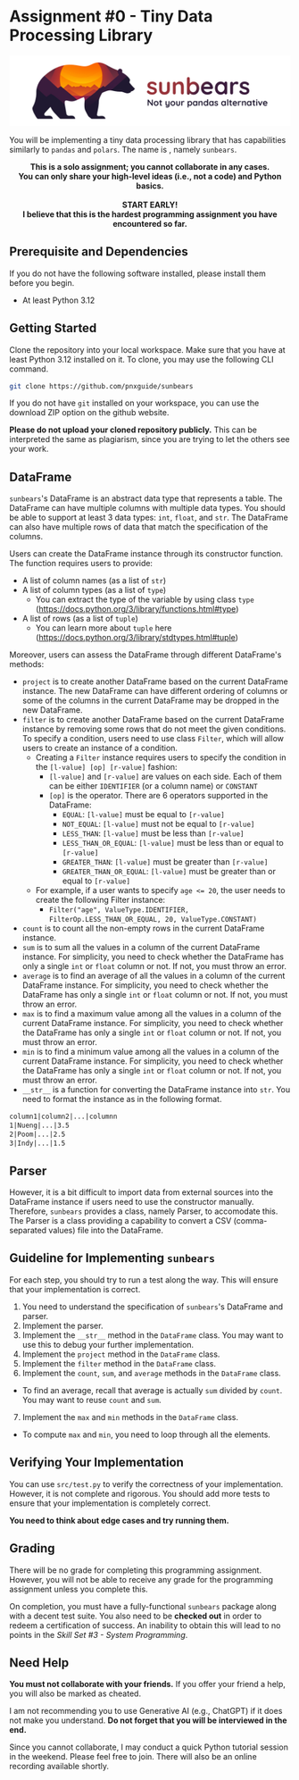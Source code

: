 # Assignment #0 - Tiny Data Processing Library

![sunbears, not your pandas alternative](thumbnail.png)

You will be implementing a tiny data processing library that has capabilities similarly to `pandas` and `polars`. The name is , namely `sunbears`.

<center>
<b>This is a solo assignment; you cannot collaborate in any cases.<br>You can only share your high-level ideas (i.e., not a code) and Python basics.</b>
<br><br>
<b>START EARLY!<br>I believe that this is the hardest programming assignment you have encountered so far.</b>
</center>

## Prerequisite and Dependencies
If you do not have the following software installed, please install them before you begin.

- At least Python 3.12

## Getting Started
Clone the repository into your local workspace. Make sure that you have at least Python 3.12 installed on it. To clone, you may use the following CLI command.

```sh
git clone https://github.com/pnxguide/sunbears
```

If you do not have `git` installed on your workspace, you can use the download ZIP option on the github website.

**Please do not upload your cloned repository publicly.** This can be interpreted the same as plagiarism, since you are trying to let the others see your work.

## DataFrame
`sunbears`'s DataFrame is an abstract data type that represents a table. The DataFrame can have multiple columns with multiple data types. You should be able to support at least 3 data types: `int`, `float`, and `str`. The DataFrame can also have multiple rows of data that match the specification of the columns.

Users can create the DataFrame instance through its constructor function. The function requires users to provide:

- A list of column names (as a list of `str`)
- A list of column types (as a list of `type`)
  - You can extract the type of the variable by using class `type` (https://docs.python.org/3/library/functions.html#type)
- A list of rows (as a list of `tuple`)
  - You can learn more about `tuple` here (https://docs.python.org/3/library/stdtypes.html#tuple)

Moreover, users can assess the DataFrame through different DataFrame's methods:

- `project` is to create another DataFrame based on the current DataFrame instance. The new DataFrame can have different ordering of columns or some of the columns in the current DataFrame may be dropped in the new DataFrame.
- `filter` is to create another DataFrame based on the current DataFrame instance by removing some rows that do not meet the given conditions. To specify a condition, users need to use class `Filter`, which will allow users to create an instance of a condition.
  - Creating a `Filter` instance requires users to specify the condition in the `[l-value] [op] [r-value]` fashion:
    - `[l-value]` and `[r-value]` are values on each side. Each of them can be either `IDENTIFIER` (or a column name) or `CONSTANT`
    - `[op]` is the operator. There are 6 operators supported in the DataFrame:
      - `EQUAL`: `[l-value]` must be equal to `[r-value]`
      - `NOT_EQUAL`: `[l-value]` must not be equal to `[r-value]`
      - `LESS_THAN`: `[l-value]` must be less than `[r-value]`
      - `LESS_THAN_OR_EQUAL`: `[l-value]` must be less than or equal to `[r-value]`
      - `GREATER_THAN`: `[l-value]` must be greater than `[r-value]`
      - `GREATER_THAN_OR_EQUAL`: `[l-value]` must be greater than or equal to `[r-value]`
  - For example, if a user wants to specify `age <= 20`, the user needs to create the following Filter instance:
    - `Filter("age", ValueType.IDENTIFIER, FilterOp.LESS_THAN_OR_EQUAL, 20, ValueType.CONSTANT)`
- `count` is to count all the non-empty rows in the current DataFrame instance.
- `sum` is to sum all the values in a column of the current DataFrame instance. For simplicity, you need to check whether the DataFrame has only a single `int` or `float` column or not. If not, you must throw an error.
- `average` is to find an average of all the values in a column of the current DataFrame instance. For simplicity, you need to check whether the DataFrame has only a single `int` or `float` column or not. If not, you must throw an error.
- `max` is to find a maximum value among all the values in a column of the current DataFrame instance. For simplicity, you need to check whether the DataFrame has only a single `int` or `float` column or not. If not, you must throw an error.
- `min` is to find a minimum value among all the values in a column of the current DataFrame instance. For simplicity, you need to check whether the DataFrame has only a single `int` or `float` column or not. If not, you must throw an error.
- `__str__` is a function for converting the DataFrame instance into `str`. You need to format the instance as in the following format.

```
column1|column2|...|columnn
1|Nueng|...|3.5
2|Poom|...|2.5
3|Indy|...|1.5
```

## Parser
However, it is a bit difficult to import data from external sources into the DataFrame instance if users need to use the constructor manually. Therefore, `sunbears` provides a class, namely Parser, to accomodate this. The Parser is a class providing a capability to convert a CSV (comma-separated values) file into the DataFrame.

## Guideline for Implementing `sunbears`
For each step, you should try to run a test along the way. This will ensure that your implementation is correct.

1) You need to understand the specification of `sunbears`'s DataFrame and parser.
2) Implement the parser.
3) Implement the `__str__` method in the `DataFrame` class. You may want to use this to debug your further implementation.
4) Implement the `project` method in the `DataFrame` class.
5) Implement the `filter` method in the `DataFrame` class.
6) Implement the `count`, `sum`, and `average` methods in the `DataFrame` class.
  - To find an average, recall that average is actually `sum` divided by `count`. You may want to reuse `count` and `sum`.
7) Implement the `max` and `min` methods in the `DataFrame` class.
  - To compute `max` and `min`, you need to loop through all the elements.

## Verifying Your Implementation
You can use `src/test.py` to verify the correctness of your implementation. However, it is not complete and rigorous. You should add more tests to ensure that your implementation is completely correct.

**You need to think about edge cases and try running them.**

## Grading
There will be no grade for completing this programming assignment. However, you will not be able to receive any grade for the programming assignment unless you complete this.

On completion, you must have a fully-functional `sunbears` package along with a decent test suite. You also need to be **checked out** in order to redeem a certification of success. An inability to obtain this will lead to no points in the *Skill Set #3 - System Programming*.

## Need Help
**You must not collaborate with your friends.** If you offer your friend a help, you will also be marked as cheated.

I am not recommending you to use Generative AI (e.g., ChatGPT) if it does not make you understand. **Do not forget that you will be interviewed in the end.**

Since you cannot collaborate, I may conduct a quick Python tutorial session in the weekend. Please feel free to join. There will also be an online recording available shortly.